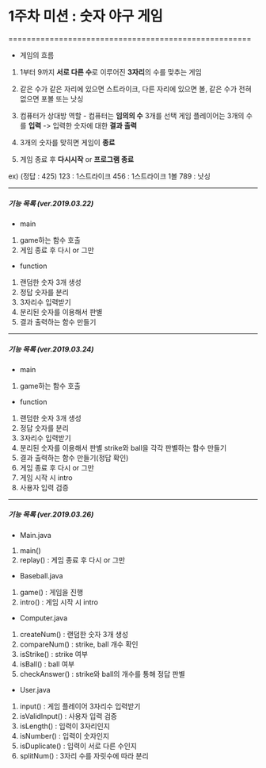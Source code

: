 # 1주차 미션 : 숫자 야구 게임
=====================================================

- 게임의 흐름

1. 1부터 9까지 **서로 다른 수**로 이루어진 **3자리**의 수를 맞추는 게임

2. 같은 수가 같은 자리에 있으면 스트라이크, 다른 자리에 있으면 볼, 같은 수가
전혀 없으면 포볼 또는 낫싱

3. 컴퓨터가 상대방 역할 - 컴퓨터는 **임의의 수** 3개를 선택
    게임 플레이어는 3개의 수를 **입력** -> 입력한 숫자에 대한 **결과 출력**

4. 3개의 숫자를 맞히면 게임이 **종료**

5. 게임 종료 후 **다시시작** or **프로그램 종료**

ex) (정답 : 425)
123 : 1스트라이크
456 : 1스트라이크 1볼
789 : 낫싱

----------------------------------------------------

##### 기능 목록 (ver.2019.03.22)

- main
1. game하는 함수 호출
2. 게임 종료 후 다시 or 그만


- function
1. 랜덤한 숫자 3개 생성
2. 정답 숫자를 분리
3. 3자리수 입력받기
4. 분리된 숫자를 이용해서 판별
5. 결과 출력하는 함수 만들기

-----------------------------------------------------

##### 기능 목록 (ver.2019.03.24)

- main
1. game하는 함수 호출


- function
1. 랜덤한 숫자 3개 생성
2. 정답 숫자를 분리
3. 3자리수 입력받기
4. 분리된 숫자를 이용해서 판별
    strike와 ball을 각각 판별하는 함수 만들기
5. 결과 출력하는 함수 만들기(정답 확인)
6. 게임 종료 후 다시 or 그만
7. 게임 시작 시 intro
8. 사용자 입력 검증

-----------------------------------------------------

##### 기능 목록 (ver.2019.03.26)

- Main.java
1. main()
2. replay() : 게임 종료 후 다시 or 그만


- Baseball.java
1. game()   : 게임을 진행
2. intro()  : 게임 시작 시 intro


- Computer.java
1. createNum()      : 랜덤한 숫자 3개 생성
2. compareNum()     : strike, ball 개수 확인
3. isStrike()       : strike 여부
4. isBall()         : ball 여부
5. checkAnswer()    : strike와 ball의 개수를 통해 정답 판별


- User.java
1. input()          : 게임 플레이어 3자리수 입력받기
2. isValidInput()   : 사용자 입력 검증
3. isLength()       : 입력이 3자리인지
4. isNumber()       : 입력이 숫자인지
5. isDuplicate()    : 입력이 서로 다른 수인지
6. splitNum()       : 3자리 수를 자릿수에 따라 분리
